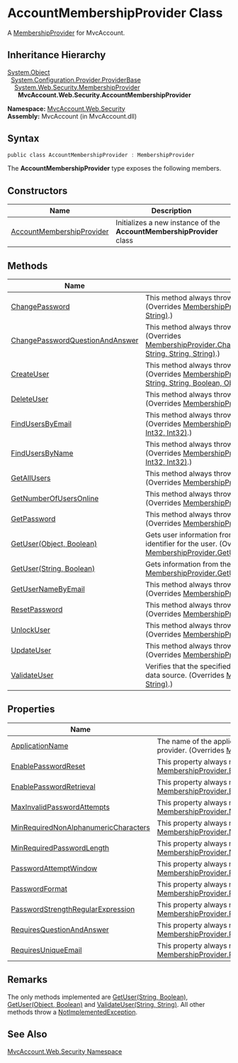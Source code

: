 AccountMembershipProvider Class
===============================
A [MembershipProvider][1] for MvcAccount.


Inheritance Hierarchy
---------------------
[System.Object][2]  
  [System.Configuration.Provider.ProviderBase][3]  
    [System.Web.Security.MembershipProvider][1]  
      **MvcAccount.Web.Security.AccountMembershipProvider**  

**Namespace:** [MvcAccount.Web.Security][4]  
**Assembly:** MvcAccount (in MvcAccount.dll)

Syntax
------

```csharp
public class AccountMembershipProvider : MembershipProvider
```

The **AccountMembershipProvider** type exposes the following members.


Constructors
------------

Name                           | Description                                                           
------------------------------ | --------------------------------------------------------------------- 
[AccountMembershipProvider][5] | Initializes a new instance of the **AccountMembershipProvider** class 


Methods
-------

Name                                 | Description                                                                                                                                                                                 
------------------------------------ | ------------------------------------------------------------------------------------------------------------------------------------------------------------------------------------------- 
[ChangePassword][6]                  | This method always throws a [NotImplementedException][7]. (Overrides [MembershipProvider.ChangePassword(String, String, String)][8].)                                                       
[ChangePasswordQuestionAndAnswer][9] | This method always throws a [NotImplementedException][7]. (Overrides [MembershipProvider.ChangePasswordQuestionAndAnswer(String, String, String, String)][10].)                             
[CreateUser][11]                     | This method always throws a [NotImplementedException][7]. (Overrides [MembershipProvider.CreateUser(String, String, String, String, String, Boolean, Object, MembershipCreateStatus)][12].) 
[DeleteUser][13]                     | This method always throws a [NotImplementedException][7]. (Overrides [MembershipProvider.DeleteUser(String, Boolean)][14].)                                                                 
[FindUsersByEmail][15]               | This method always throws a [NotImplementedException][7]. (Overrides [MembershipProvider.FindUsersByEmail(String, Int32, Int32, Int32)][16].)                                               
[FindUsersByName][17]                | This method always throws a [NotImplementedException][7]. (Overrides [MembershipProvider.FindUsersByName(String, Int32, Int32, Int32)][18].)                                                
[GetAllUsers][19]                    | This method always throws a [NotImplementedException][7]. (Overrides [MembershipProvider.GetAllUsers(Int32, Int32, Int32)][20].)                                                            
[GetNumberOfUsersOnline][21]         | This method always throws a [NotImplementedException][7]. (Overrides [MembershipProvider.GetNumberOfUsersOnline()][22].)                                                                    
[GetPassword][23]                    | This method always throws a [NotImplementedException][7]. (Overrides [MembershipProvider.GetPassword(String, String)][24].)                                                                 
[GetUser(Object, Boolean)][25]       | Gets user information from the data source based on the unique identifier for the user. (Overrides [MembershipProvider.GetUser(Object, Boolean)][26].)                                      
[GetUser(String, Boolean)][27]       | Gets information from the data source for a user. (Overrides [MembershipProvider.GetUser(String, Boolean)][28].)                                                                            
[GetUserNameByEmail][29]             | This method always throws a [NotImplementedException][7]. (Overrides [MembershipProvider.GetUserNameByEmail(String)][30].)                                                                  
[ResetPassword][31]                  | This method always throws a [NotImplementedException][7]. (Overrides [MembershipProvider.ResetPassword(String, String)][32].)                                                               
[UnlockUser][33]                     | This method always throws a [NotImplementedException][7]. (Overrides [MembershipProvider.UnlockUser(String)][34].)                                                                          
[UpdateUser][35]                     | This method always throws a [NotImplementedException][7]. (Overrides [MembershipProvider.UpdateUser(MembershipUser)][36].)                                                                  
[ValidateUser][37]                   | Verifies that the specified user name and password exist in the data source. (Overrides [MembershipProvider.ValidateUser(String, String)][38].)                                             


Properties
----------

Name                                       | Description                                                                                                             
------------------------------------------ | ----------------------------------------------------------------------------------------------------------------------- 
[ApplicationName][39]                      | The name of the application using the custom membership provider. (Overrides [MembershipProvider.ApplicationName][40].) 
[EnablePasswordReset][41]                  | This property always returns false. (Overrides [MembershipProvider.EnablePasswordReset][42].)                           
[EnablePasswordRetrieval][43]              | This property always returns false. (Overrides [MembershipProvider.EnablePasswordRetrieval][44].)                       
[MaxInvalidPasswordAttempts][45]           | This property always returns 0. (Overrides [MembershipProvider.MaxInvalidPasswordAttempts][46].)                        
[MinRequiredNonAlphanumericCharacters][47] | This property always returns 0. (Overrides [MembershipProvider.MinRequiredNonAlphanumericCharacters][48].)              
[MinRequiredPasswordLength][49]            | This property always returns 0. (Overrides [MembershipProvider.MinRequiredPasswordLength][50].)                         
[PasswordAttemptWindow][51]                | This property always returns 0. (Overrides [MembershipProvider.PasswordAttemptWindow][52].)                             
[PasswordFormat][53]                       | This property always returns [Clear][54]. (Overrides [MembershipProvider.PasswordFormat][55].)                          
[PasswordStrengthRegularExpression][56]    | This property always returns null. (Overrides [MembershipProvider.PasswordStrengthRegularExpression][57].)              
[RequiresQuestionAndAnswer][58]            | This property always returns false. (Overrides [MembershipProvider.RequiresQuestionAndAnswer][59].)                     
[RequiresUniqueEmail][60]                  | This property always return false. (Overrides [MembershipProvider.RequiresUniqueEmail][61].)                            


Remarks
-------
 The only methods implemented are [GetUser(String, Boolean)][27], [GetUser(Object, Boolean)][25] and [ValidateUser(String, String)][37]. All other methods throw a [NotImplementedException][7]. 

See Also
--------
[MvcAccount.Web.Security Namespace][4]  

[1]: http://msdn.microsoft.com/en-us/library/sfka4yf8
[2]: http://msdn.microsoft.com/en-us/library/e5kfa45b
[3]: http://msdn.microsoft.com/en-us/library/5x9wbz2y
[4]: ../README.md
[5]: _ctor.md
[6]: ChangePassword.md
[7]: http://msdn.microsoft.com/en-us/library/6byb74h9
[8]: http://msdn.microsoft.com/en-us/library/bdt44e91
[9]: ChangePasswordQuestionAndAnswer.md
[10]: http://msdn.microsoft.com/en-us/library/hdwf5syf
[11]: CreateUser.md
[12]: http://msdn.microsoft.com/en-us/library/ms152040
[13]: DeleteUser.md
[14]: http://msdn.microsoft.com/en-us/library/9y0e13b2
[15]: FindUsersByEmail.md
[16]: http://msdn.microsoft.com/en-us/library/96e54ch9
[17]: FindUsersByName.md
[18]: http://msdn.microsoft.com/en-us/library/89e8kx21
[19]: GetAllUsers.md
[20]: http://msdn.microsoft.com/en-us/library/eab6t4cc
[21]: GetNumberOfUsersOnline.md
[22]: http://msdn.microsoft.com/en-us/library/5z4s4edy
[23]: GetPassword.md
[24]: http://msdn.microsoft.com/en-us/library/67dkyyt9
[25]: GetUser.md
[26]: http://msdn.microsoft.com/en-us/library/ms152044
[27]: GetUser_1.md
[28]: http://msdn.microsoft.com/en-us/library/bwzxkby7
[29]: GetUserNameByEmail.md
[30]: http://msdn.microsoft.com/en-us/library/57hsxfsd
[31]: ResetPassword.md
[32]: http://msdn.microsoft.com/en-us/library/xfk80t55
[33]: UnlockUser.md
[34]: http://msdn.microsoft.com/en-us/library/ms152047
[35]: UpdateUser.md
[36]: http://msdn.microsoft.com/en-us/library/3b6421tx
[37]: ValidateUser.md
[38]: http://msdn.microsoft.com/en-us/library/05d03b82
[39]: ApplicationName.md
[40]: http://msdn.microsoft.com/en-us/library/tb1kfc28
[41]: EnablePasswordReset.md
[42]: http://msdn.microsoft.com/en-us/library/yc26ahtx
[43]: EnablePasswordRetrieval.md
[44]: http://msdn.microsoft.com/en-us/library/cf2xwfk2
[45]: MaxInvalidPasswordAttempts.md
[46]: http://msdn.microsoft.com/en-us/library/ms152049
[47]: MinRequiredNonAlphanumericCharacters.md
[48]: http://msdn.microsoft.com/en-us/library/ms152050
[49]: MinRequiredPasswordLength.md
[50]: http://msdn.microsoft.com/en-us/library/ms152051
[51]: PasswordAttemptWindow.md
[52]: http://msdn.microsoft.com/en-us/library/ms152052
[53]: PasswordFormat.md
[54]: http://msdn.microsoft.com/en-us/library/fx3ae0xh
[55]: http://msdn.microsoft.com/en-us/library/ms152053
[56]: PasswordStrengthRegularExpression.md
[57]: http://msdn.microsoft.com/en-us/library/ms152054
[58]: RequiresQuestionAndAnswer.md
[59]: http://msdn.microsoft.com/en-us/library/yda8bsea
[60]: RequiresUniqueEmail.md
[61]: http://msdn.microsoft.com/en-us/library/ms152055